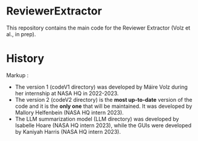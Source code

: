 # ReviewerExtractor
This repository contains the main code for the Reviewer Extractor (Volz et al., in prep).<br>
# History
Markup : 
* The version 1 (codeV1 directory) was developed by Máire Volz during her internship at NASA HQ in 2022-2023. 
* The version 2 (codeV2 directory) is the **most up-to-date** version of the code and it is the **only one** that will be maintained. It was developed by Mallory Helfenbein (NASA HQ intern 2023).
* The LLM summarization model (LLM directory) was developed by Isabelle Hoare (NASA HQ intern 2023), while the GUIs were developed by Kaniyah Harris (NASA HQ intern 2023).

